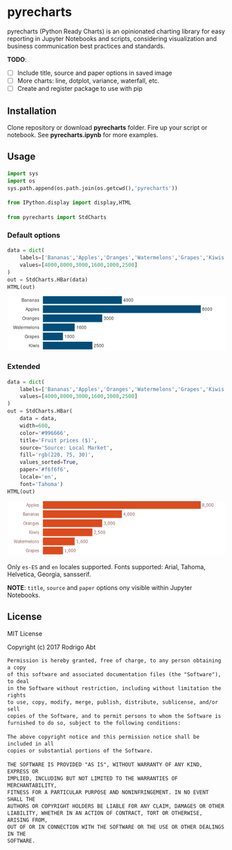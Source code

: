 # pyrecharts

pyrecharts (Python Ready Charts) is an opinionated charting library for easy reporting in Jupyter Notebooks and scripts, considering visualization and business communication best practices and standards. 

**TODO**:

- [ ] Include title, source and paper options in saved image
- [ ] More charts: line, dotplot, variance, waterfall, etc.
- [ ] Create and register package to use with pip

## Installation

Clone repository or download **pyrecharts** folder. Fire up your script or notebook. See **pyrecharts.ipynb** for more examples.

## Usage

```python
import sys
import os
sys.path.append(os.path.join(os.getcwd(),'pyrecharts'))

from IPython.display import display,HTML

from pyrecharts import StdCharts
```
### Default options

```python
data = dict(
    labels=['Bananas','Apples','Oranges','Watermelons','Grapes','Kiwis'],
    values=[4000,8000,3000,1600,1000,2500]
)
out = StdCharts.HBar(data)
HTML(out)
```
![report1](report1.png)

### Extended

```python
data = dict(
    labels=['Bananas','Apples','Oranges','Watermelons','Grapes','Kiwis'],
    values=[4000,8000,3000,1600,1000,2500]
)
out = StdCharts.HBar(
    data = data,
    width=600,
    color='#996666',
    title='Fruit prices ($)',
    source='Source: Local Market',
    fill='rgb(220, 75, 30)',
    values_sorted=True,
    paper='#f6f6f6',
    locale='en',
    font='Tahoma')
HTML(out)
```

![report2](report2.png)

Only `es-ES` and `en` locales supported. Fonts supported: Arial, Tahoma, Helvetica, Georgia, sansserif.

**NOTE**: `title`, `source` and `paper` options ony visible within Jupyter Notebooks.

## License

MIT License

Copyright (c) 2017 Rodrigo Abt

```
Permission is hereby granted, free of charge, to any person obtaining a copy
of this software and associated documentation files (the "Software"), to deal
in the Software without restriction, including without limitation the rights
to use, copy, modify, merge, publish, distribute, sublicense, and/or sell
copies of the Software, and to permit persons to whom the Software is
furnished to do so, subject to the following conditions:

The above copyright notice and this permission notice shall be included in all
copies or substantial portions of the Software.

THE SOFTWARE IS PROVIDED "AS IS", WITHOUT WARRANTY OF ANY KIND, EXPRESS OR
IMPLIED, INCLUDING BUT NOT LIMITED TO THE WARRANTIES OF MERCHANTABILITY,
FITNESS FOR A PARTICULAR PURPOSE AND NONINFRINGEMENT. IN NO EVENT SHALL THE
AUTHORS OR COPYRIGHT HOLDERS BE LIABLE FOR ANY CLAIM, DAMAGES OR OTHER
LIABILITY, WHETHER IN AN ACTION OF CONTRACT, TORT OR OTHERWISE, ARISING FROM,
OUT OF OR IN CONNECTION WITH THE SOFTWARE OR THE USE OR OTHER DEALINGS IN THE
SOFTWARE.
```
